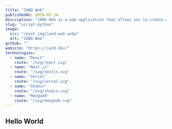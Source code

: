 ```yaml
---
title: "IAND Web"
publishedAt: 2019-05-24
description: "IAND Web is a web application that allows you to create and manage your own chatbot. It is a tool that allows you to create your own chatbot without the need for programming knowledge."
slug: "script-python"
image: 
  src: "/post_img/iand-web.webp"
  alt: "IAND Web"
github: ""
website: "https://iand.dev/"
technologies:
  - name: "React"
    route: "/svg/react.svg"
  - name: "Next.js"
    route: "/svg/nextjs.svg"
  - name: "Vercel"
    route: "/svg/vercel.svg"
  - name: "Shadcn"
    route: "/svg/shadcn.svg"
  - name: "MongoDB"
    route: "/svg/mongodb.svg"
---
```


## Hello World
